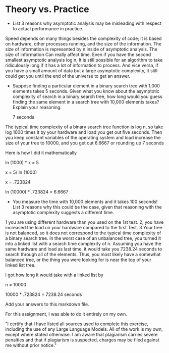 # Theory vs. Practice

- List 3 reasons why asymptotic analysis may be misleading with respect to
  actual performance in practice.

Speed depends on many things besides the complexity of code; it is based on hardware, other processes running, and the size of the information. The size of information is represented by n inside of asymptotic analysis. The size of information Can really affect time. Even if you have the second smallest asymptotic analysis log n, It is still possible for an algorithm to take ridiculously long if it has a lot of information to process. And vice versa, if you have a small amount of data but a large asymptotic complexity, it still could get you until the end of the universe to get an answer.

- Suppose finding a particular element in a binary search tree with 1,000
  elements takes 5 seconds. Given what you know about the asymptotic complexity
  of search in a binary search tree, how long would you guess finding the same
  element in a search tree with 10,000 elements takes? Explain your reasoning.

  7 seconds

The typical time complexity of a binary search tree function is log n, so take log 1000 times it by your hardware and load you get out five seconds. Then you keep constant variables of the operating system and load increase the size of your tree to 10000, and you get out 6.6667 or rounding up 7 seconds

Here is how I did it mathematically

ln (1000) * x = 5 

x = 5/  ln (1000)

x = .723824

ln (10000) *  .723824 = 6.6667


- You measure the time with 10,000 elements and it takes 100 seconds! List 3
  reasons why this could be the case, given that reasoning with the asymptotic
  complexity suggests a different time.

1 you are using different hardware than you used on the 1st test. 2; you have increased the load on your hardware compared to the first Test.
3 Your tree is not balanced, so it does not correspond to the typical time complexity of a binary search tree. In the worst case of an unbalanced tree, you turned it into a linked list with a search time complexity of n. Assuming you have the same hardware and load as last time, it would take you 7238.24 seconds to search through all of the elements. Thus, you most likely have a somewhat balanced tree, or the thing you were looking for is near the top of your linked list tree.

I got how long it would take with a linked list by

n = 10000

10000 * .723824  = 7238.24 seconds


Add your answers to this markdown file.

For this assignment, I was able to do it entirely on my own.

"I certify that I have listed all sources used to complete this exercise, including the use of any Large Language Models. All of the work is my own, except where stated otherwise. I am aware that plagiarism carries severe penalties and that if plagiarism is suspected, charges may be filed against me without prior notice."
